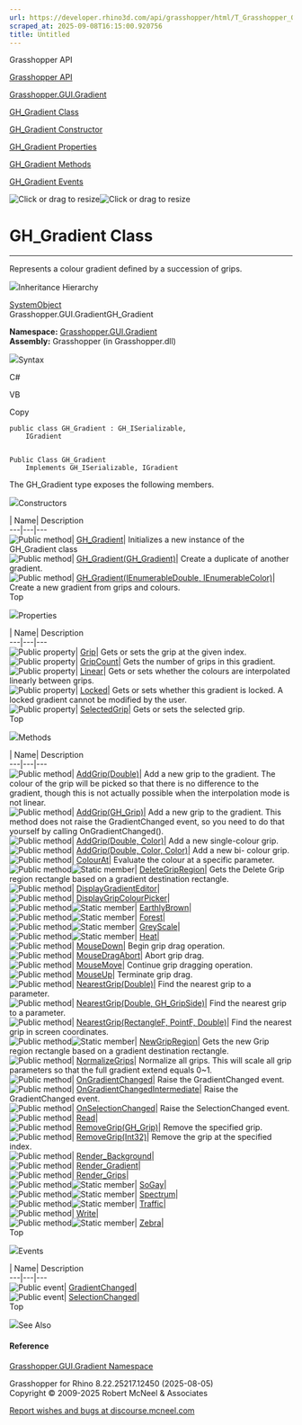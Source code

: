 ```yaml
---
url: https://developer.rhino3d.com/api/grasshopper/html/T_Grasshopper_GUI_Gradient_GH_Gradient.htm
scraped_at: 2025-09-08T16:15:00.920756
title: Untitled
---
```


Grasshopper API

[Grasshopper API](../html/723c01da-9986-4db2-8f53-6f3a7494df75.htm
"Grasshopper API")

[Grasshopper.GUI.Gradient](../html/N_Grasshopper_GUI_Gradient.htm
"Grasshopper.GUI.Gradient")

[GH_Gradient Class](../html/T_Grasshopper_GUI_Gradient_GH_Gradient.htm
"GH_Gradient Class")

[GH_Gradient Constructor
](../html/Overload_Grasshopper_GUI_Gradient_GH_Gradient__ctor.htm "GH_Gradient
Constructor ")

[GH_Gradient
Properties](../html/Properties_T_Grasshopper_GUI_Gradient_GH_Gradient.htm
"GH_Gradient Properties")

[GH_Gradient
Methods](../html/Methods_T_Grasshopper_GUI_Gradient_GH_Gradient.htm
"GH_Gradient Methods")

[GH_Gradient Events](../html/Events_T_Grasshopper_GUI_Gradient_GH_Gradient.htm
"GH_Gradient Events")

![Click or drag to resize](../icons/TocOpen.gif)![Click or drag to
resize](../icons/TocClose.gif)

# GH_Gradient Class  
  
---  
  
Represents a colour gradient defined by a succession of grips.

![](../icons/SectionExpanded.png)Inheritance Hierarchy

[SystemObject](https://docs.microsoft.com/dotnet/api/system.object)  
Grasshopper.GUI.GradientGH_Gradient  

**Namespace:** [Grasshopper.GUI.Gradient](N_Grasshopper_GUI_Gradient.htm)  
**Assembly:** Grasshopper (in Grasshopper.dll)

![](../icons/SectionExpanded.png)Syntax

C#

VB

Copy

    
    
    public class GH_Gradient : GH_ISerializable, 
    	IGradient
    
    
    Public Class GH_Gradient
    	Implements GH_ISerializable, IGradient

The GH_Gradient type exposes the following members.

![](../icons/SectionExpanded.png)Constructors

| Name| Description  
---|---|---  
![Public method](../icons/pubmethod.gif)|
[GH_Gradient](M_Grasshopper_GUI_Gradient_GH_Gradient__ctor.htm)| Initializes a
new instance of the GH_Gradient class  
![Public method](../icons/pubmethod.gif)|
[GH_Gradient(GH_Gradient)](M_Grasshopper_GUI_Gradient_GH_Gradient__ctor_1.htm)|
Create a duplicate of another gradient.  
![Public method](../icons/pubmethod.gif)| [GH_Gradient(IEnumerableDouble,
IEnumerableColor)](M_Grasshopper_GUI_Gradient_GH_Gradient__ctor_2.htm)|
Create a new gradient from grips and colours.  
Top

![](../icons/SectionExpanded.png)Properties

| Name| Description  
---|---|---  
![Public property](../icons/pubproperty.gif)|
[Grip](P_Grasshopper_GUI_Gradient_GH_Gradient_Grip.htm)|  Gets or sets the
grip at the given index.  
![Public property](../icons/pubproperty.gif)|
[GripCount](P_Grasshopper_GUI_Gradient_GH_Gradient_GripCount.htm)|  Gets the
number of grips in this gradient.  
![Public property](../icons/pubproperty.gif)|
[Linear](P_Grasshopper_GUI_Gradient_GH_Gradient_Linear.htm)|  Gets or sets
whether the colours are interpolated linearly between grips.  
![Public property](../icons/pubproperty.gif)|
[Locked](P_Grasshopper_GUI_Gradient_GH_Gradient_Locked.htm)|  Gets or sets
whether this gradient is locked. A locked gradient cannot be modified by the
user.  
![Public property](../icons/pubproperty.gif)|
[SelectedGrip](P_Grasshopper_GUI_Gradient_GH_Gradient_SelectedGrip.htm)|  Gets
or sets the selected grip.  
Top

![](../icons/SectionExpanded.png)Methods

| Name| Description  
---|---|---  
![Public method](../icons/pubmethod.gif)|
[AddGrip(Double)](M_Grasshopper_GUI_Gradient_GH_Gradient_AddGrip_1.htm)|  Add
a new grip to the gradient. The colour of the grip will be picked so that
there is no difference to the gradient, though this is not actually possible
when the interpolation mode is not linear.  
![Public method](../icons/pubmethod.gif)|
[AddGrip(GH_Grip)](M_Grasshopper_GUI_Gradient_GH_Gradient_AddGrip.htm)|  Add a
new grip to the gradient. This method does not raise the GradientChanged
event, so you need to do that yourself by calling OnGradientChanged().  
![Public method](../icons/pubmethod.gif)| [AddGrip(Double,
Color)](M_Grasshopper_GUI_Gradient_GH_Gradient_AddGrip_2.htm)|  Add a new
single-colour grip.  
![Public method](../icons/pubmethod.gif)| [AddGrip(Double, Color,
Color)](M_Grasshopper_GUI_Gradient_GH_Gradient_AddGrip_3.htm)|  Add a new bi-
colour grip.  
![Public method](../icons/pubmethod.gif)|
[ColourAt](M_Grasshopper_GUI_Gradient_GH_Gradient_ColourAt.htm)|  Evaluate the
colour at a specific parameter.  
![Public method](../icons/pubmethod.gif)![Static member](../icons/static.gif)|
[DeleteGripRegion](M_Grasshopper_GUI_Gradient_GH_Gradient_DeleteGripRegion.htm)|
Gets the Delete Grip region rectangle based on a gradient destination
rectangle.  
![Public method](../icons/pubmethod.gif)|
[DisplayGradientEditor](M_Grasshopper_GUI_Gradient_GH_Gradient_DisplayGradientEditor.htm)|  
![Public method](../icons/pubmethod.gif)|
[DisplayGripColourPicker](M_Grasshopper_GUI_Gradient_GH_Gradient_DisplayGripColourPicker.htm)|  
![Public method](../icons/pubmethod.gif)![Static member](../icons/static.gif)|
[EarthlyBrown](M_Grasshopper_GUI_Gradient_GH_Gradient_EarthlyBrown.htm)|  
![Public method](../icons/pubmethod.gif)![Static member](../icons/static.gif)|
[Forest](M_Grasshopper_GUI_Gradient_GH_Gradient_Forest.htm)|  
![Public method](../icons/pubmethod.gif)![Static member](../icons/static.gif)|
[GreyScale](M_Grasshopper_GUI_Gradient_GH_Gradient_GreyScale.htm)|  
![Public method](../icons/pubmethod.gif)![Static member](../icons/static.gif)|
[Heat](M_Grasshopper_GUI_Gradient_GH_Gradient_Heat.htm)|  
![Public method](../icons/pubmethod.gif)|
[MouseDown](M_Grasshopper_GUI_Gradient_GH_Gradient_MouseDown.htm)|  Begin grip
drag operation.  
![Public method](../icons/pubmethod.gif)|
[MouseDragAbort](M_Grasshopper_GUI_Gradient_GH_Gradient_MouseDragAbort.htm)|
Abort grip drag.  
![Public method](../icons/pubmethod.gif)|
[MouseMove](M_Grasshopper_GUI_Gradient_GH_Gradient_MouseMove.htm)|  Continue
grip dragging operation.  
![Public method](../icons/pubmethod.gif)|
[MouseUp](M_Grasshopper_GUI_Gradient_GH_Gradient_MouseUp.htm)|  Terminate grip
drag.  
![Public method](../icons/pubmethod.gif)|
[NearestGrip(Double)](M_Grasshopper_GUI_Gradient_GH_Gradient_NearestGrip.htm)|
Find the nearest grip to a parameter.  
![Public method](../icons/pubmethod.gif)| [NearestGrip(Double,
GH_GripSide)](M_Grasshopper_GUI_Gradient_GH_Gradient_NearestGrip_1.htm)|  Find
the nearest grip to a parameter.  
![Public method](../icons/pubmethod.gif)| [NearestGrip(RectangleF, PointF,
Double)](M_Grasshopper_GUI_Gradient_GH_Gradient_NearestGrip_2.htm)|  Find the
nearest grip in screen coordinates.  
![Public method](../icons/pubmethod.gif)![Static member](../icons/static.gif)|
[NewGripRegion](M_Grasshopper_GUI_Gradient_GH_Gradient_NewGripRegion.htm)|
Gets the new Grip region rectangle based on a gradient destination rectangle.  
![Public method](../icons/pubmethod.gif)|
[NormalizeGrips](M_Grasshopper_GUI_Gradient_GH_Gradient_NormalizeGrips.htm)|
Normalize all grips. This will scale all grip parameters so that the full
gradient extend equals 0~1.  
![Public method](../icons/pubmethod.gif)|
[OnGradientChanged](M_Grasshopper_GUI_Gradient_GH_Gradient_OnGradientChanged.htm)|
Raise the GradientChanged event.  
![Public method](../icons/pubmethod.gif)|
[OnGradientChangedIntermediate](M_Grasshopper_GUI_Gradient_GH_Gradient_OnGradientChangedIntermediate.htm)|
Raise the GradientChanged event.  
![Public method](../icons/pubmethod.gif)|
[OnSelectionChanged](M_Grasshopper_GUI_Gradient_GH_Gradient_OnSelectionChanged.htm)|
Raise the SelectionChanged event.  
![Public method](../icons/pubmethod.gif)|
[Read](M_Grasshopper_GUI_Gradient_GH_Gradient_Read.htm)|  
![Public method](../icons/pubmethod.gif)|
[RemoveGrip(GH_Grip)](M_Grasshopper_GUI_Gradient_GH_Gradient_RemoveGrip.htm)|
Remove the specified grip.  
![Public method](../icons/pubmethod.gif)|
[RemoveGrip(Int32)](M_Grasshopper_GUI_Gradient_GH_Gradient_RemoveGrip_1.htm)|
Remove the grip at the specified index.  
![Public method](../icons/pubmethod.gif)|
[Render_Background](M_Grasshopper_GUI_Gradient_GH_Gradient_Render_Background.htm)|  
![Public method](../icons/pubmethod.gif)|
[Render_Gradient](M_Grasshopper_GUI_Gradient_GH_Gradient_Render_Gradient.htm)|  
![Public method](../icons/pubmethod.gif)|
[Render_Grips](M_Grasshopper_GUI_Gradient_GH_Gradient_Render_Grips.htm)|  
![Public method](../icons/pubmethod.gif)![Static member](../icons/static.gif)|
[SoGay](M_Grasshopper_GUI_Gradient_GH_Gradient_SoGay.htm)|  
![Public method](../icons/pubmethod.gif)![Static member](../icons/static.gif)|
[Spectrum](M_Grasshopper_GUI_Gradient_GH_Gradient_Spectrum.htm)|  
![Public method](../icons/pubmethod.gif)![Static member](../icons/static.gif)|
[Traffic](M_Grasshopper_GUI_Gradient_GH_Gradient_Traffic.htm)|  
![Public method](../icons/pubmethod.gif)|
[Write](M_Grasshopper_GUI_Gradient_GH_Gradient_Write.htm)|  
![Public method](../icons/pubmethod.gif)![Static member](../icons/static.gif)|
[Zebra](M_Grasshopper_GUI_Gradient_GH_Gradient_Zebra.htm)|  
Top

![](../icons/SectionExpanded.png)Events

| Name| Description  
---|---|---  
![Public event](../icons/pubevent.gif)|
[GradientChanged](E_Grasshopper_GUI_Gradient_GH_Gradient_GradientChanged.htm)|  
![Public event](../icons/pubevent.gif)|
[SelectionChanged](E_Grasshopper_GUI_Gradient_GH_Gradient_SelectionChanged.htm)|  
Top

![](../icons/SectionExpanded.png)See Also

#### Reference

[Grasshopper.GUI.Gradient Namespace](N_Grasshopper_GUI_Gradient.htm)

Grasshopper for Rhino 8.22.25217.12450 (2025-08-05)  
Copyright © 2009-2025 Robert McNeel & Associates

[Report wishes and bugs at
discourse.mcneel.com](https://discourse.mcneel.com/c/grasshopper)

